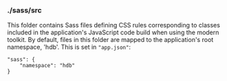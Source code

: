 ### ./sass/src

This folder contains Sass files defining CSS rules corresponding to classes
included in the application's JavaScript code build when using the modern toolkit.
By default, files in this folder are mapped to the application's root namespace, 'hdb'.
This is set in `"app.json"`:

    "sass": {
        "namespace": "hdb"
    }